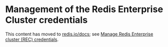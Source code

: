 # Management of the Redis Enterprise Cluster credentials

This content has moved to [redis.io/docs](https://redis.io/docs/latest/operate/); see [Manage Redis Enterprise cluster (REC) credentials](https://redis.io/docs/latest/operate/kubernetes/security/manage-rec-credentials/).